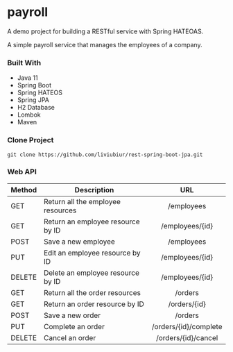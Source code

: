 # payroll
A demo project for building a RESTful service with Spring HATEOAS.

A simple payroll service that manages the employees of a company. 

### Built With
- Java 11
- Spring Boot
- Spring HATEOS
- Spring JPA
- H2 Database
- Lombok
- Maven

### Clone Project

`git clone https://github.com/liviubiur/rest-spring-boot-jpa.git`


### Web API

Method | Description                 | URL          
-------| -------------------------|:-------------:
GET    | Return all the employee resources | /employees
GET    | Return an employee resource by ID | /employees/{id}
POST   | Save a new employee      | /employees
PUT    | Edit an employee resource by ID   | /employees/{id}
DELETE | Delete an employee resource by ID | /employees/{id}
GET    | Return all the order resources | /orders
GET    | Return an order resource by ID | /orders/{id}
POST   | Save a new order      | /orders
PUT    | Complete an order   | /orders/{id}/complete
DELETE | Cancel an order | /orders/{id}/cancel
